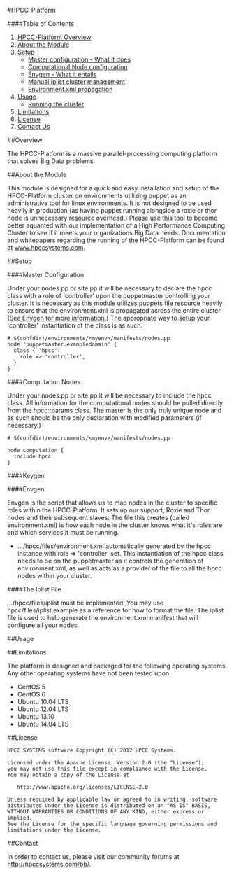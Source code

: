 #HPCC-Platform

####Table of Contents

1. [HPCC-Platform Overview](#overview)
2. [About the Module](#about-the-module)
3. [Setup](#setup)
    * [Master configuration - What it does](#master-configuration)
    * [Computational Node configuration](#computation-nodes)
    * [Envgen - What it entails](#envgen)
    * [Manual iplist cluster management](#the-iplist-file)
    * [Environment.xml propagation](#environment.xml-propagation)
4. [Usage](#usage)
    * [Running the cluster](#running-the-cluster)
5. [Limitations](#limitations)
6. [License](#license)
7. [Contact Us](#contact)

##Overview

The HPCC-Platform is a massive parallel-processing computing platform that solves Big Data problems.

##About the Module

This module is designed for a quick and easy installation and setup of the HPCC-Platform cluster on environments utilizing puppet as an administrative tool for linux environments.  It is not designed to be used heavily in production (as having puppet running alongside a roxie or thor node is unnecessary resource overhead.)  Please use this tool to become better aquanted with our implementation of a High Performance Computing Cluster to see if it meets your organizations Big Data needs.  Documentation and whitepapers regarding the running of 
the HPCC-Platform can be found at www.hpccsystems.com.


##Setup

####Master Configuration

Under your nodes.pp or site.pp it will be necessary to declare the hpcc class with a role of 'controller' upon the puppetmaster controlling your cluster.  It is necessary as this module utilizes puppets file resource heavily to ensure that the environment.xml is propagated across the entire cluster ([See Envgen for more information](#envgen).) The appropriate way to setup your 'controller' instantiation of the class is as such.

```puppet
# $(confdir)/environments/<myenv>/manifests/nodes.pp
node 'puppetmaster.exampledomain' {
  class { 'hpcc':
    role => 'controller',
  }
}
```

####Computation Nodes

Under your nodes.pp or site.pp it will be necessary to include the hpcc class.  All information for the computational nodes should be pulled directly from the hpcc::params class.  The master is the only truly unique node and as such should be the only declaration with modified parameters (if necessary.)

```puppet
# $(confdir)/environments/<myenv>/manifests/nodes.pp

node computation {
  include hpcc
}
```

####Keygen


####Envgen

Envgen is the script that allows us to map nodes in the cluster to specific roles within the HPCC-Platform.  It sets up our support, Roxie and Thor nodes and their subsequent slaves.  The file this creates (called environment.xml) is how each node in the cluster knows what it's roles are and which services it must be running.

* .../hpcc/files/environment.xml automatically generated by the hpcc instance with role => 'controller' set. This instantiation of the hpcc class needs to be on the puppetmaster as it controls the generation of environment.xml, as well as acts as a provider of the file to all the hpcc nodes within your cluster.

####The Iplist File

.../hpcc/files/iplist must be implemented.  You may use hpcc/files/iplist.example as a reference for how to format the file.  The iplist file is used to help generate the environment.xml manifest that will configure all your nodes.

##Usage

##Limitations

The platform is designed and packaged for the following operating systems.  Any other operating systems have not been tested upon.
* CentOS 5
* CentOS 6
* Ubuntu 10.04 LTS
* Ubuntu 12.04 LTS
* Ubuntu 13.10
* Ubuntu 14.04 LTS

##License

    HPCC SYSTEMS software Copyright (C) 2012 HPCC Systems.

    Licensed under the Apache License, Version 2.0 (the "License");
    you may not use this file except in compliance with the License.
    You may obtain a copy of the License at

       http://www.apache.org/licenses/LICENSE-2.0

    Unless required by applicable law or agreed to in writing, software
    distributed under the License is distributed on an "AS IS" BASIS,
    WITHOUT WARRANTIES OR CONDITIONS OF ANY KIND, either express or implied.
    See the License for the specific language governing permissions and
    limitations under the License.

##Contact

In order to contact us, please visit our community forums at http://hpccsystems.com/bb/.



